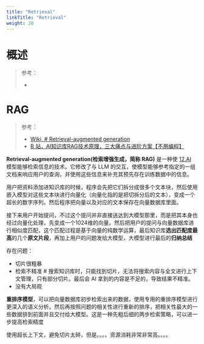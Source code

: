 ```yaml
---
title: "Retrieval"
linkTitle: "Retrieval"
weight: 20
---
```


# 概述

> 参考：
>
> -

# RAG

> 参考：
>
> - [Wiki, # Retrieval-augmented generation](https://en.wikipedia.org/wiki/Retrieval-augmented_generation)
> - [B 站，AI知识库RAG技术原理，三大痛点与进阶方案【不用编程】](https://www.bilibili.com/video/BV1NMoFYoEsb)

**Retrieval-augmented generation(检索增强生成，简称 RAG)** 是一种使 [12.AI](/docs/12.AI/12.AI.md) 模型能够检索信息的技术。它修改了与 LLM 的交互，使模型能够参考指定的一组文档来响应用户的查询，并使用这些信息来补充其预先存在训练数据中的信息。

用户把资料添加进知识库的时候，程序会先把它们拆分成很多个文本块，然后使用嵌入模型对这些文本块进行向量化（向量化指的是把切拆分后的文本），变成一个超长的数字序列。然后程序把向量以及对应的文本保存在向量数据库里面。

接下来用户开始提问，不过这个提问并非直接送达到大模型那里，而是把其本身也经过向量化处理，先变成一个1024维的向量。然后把用户的提问与向量数据库进行相似度匹配，这个匹配过程是基于向量的纯数学运算，最后知识库**选出匹配度最高**的几个**原文片段**，再加上用户的问题发给大模型，大模型进行最后的**归纳总结**

存在问题：

- 切片很粗暴
- 检索不精准 # 搜索知识库时，只能找到切片，无法将搜索内容与全文进行上下文管理，只有部分切片。最后会 AI 拿到的内容是不足的，导致结果不精准。
- 没有大局观

**重排序模型**，可以把向量数据库初步检索出来的数据，使用专用的重排序模型进行更深入的语义分析。然后再按照问题的相关性进行重新的排序，把相关性最大的一些数据排到前面并且交付给大模型。这是一种先粗后细的两步检索策略，可以进一步提高检索精度

使用超长上下文，避免切片太碎，但是。。。。资源消耗非常非常高。。。。
